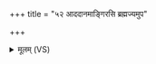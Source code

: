 +++
title = "५२ आददानमाङ्गिरसि ब्रह्मज्यमुप"

+++
<details><summary>मूलम् (VS)</summary>

आ॒ददा॑नमाङ्गिरसि ब्रह्म॒ज्यमुप॑ दासय ॥
</details>